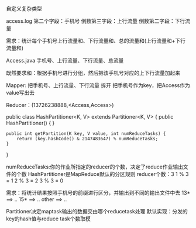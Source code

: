 自定义复杂类型

access.log
    第二个字段：手机号
    倒数第三字段：上行流量
    倒数第二字段：下行流量

需求：统计每个手机号上行流量和、下行流量和、总的流量和(上行流量和+下行流量和)

Access.java
    手机号、上行流量、下行流量、总流量

既然要求和：根据手机号进行分组，然后把该手机号对应的上下行流量加起来

Mapper: 把手机号、上行流量、下行流量 拆开
    把手机号作为key，把Access作为value写出去

Reducer：(13726238888,<Access,Access>)

public class HashPartitioner<K, V> extends Partitioner<K, V> {
    public HashPartitioner() {
    }

    public int getPartition(K key, V value, int numReduceTasks) {
        return (key.hashCode() & 2147483647) % numReduceTasks;
    }
}

numReduceTasks:你的作业所指定的reducer的个数，决定了reduce作业输出文件的个数
HashPartitioner是MapReduce默认的分区规则
reducer个数：3
1 % 3 = 1
2 % 3 = 2
3 % 3 = 0

需求：将统计结果按照手机号的前缀进行区分，并输出到不同的输出文件中去
    13* ==> ..
    15* ==> ..
    other ==> ..

Partitioner决定maptask输出的数据交由哪个reducetask处理
默认实现：分发的key的hash值与reduce task个数取模